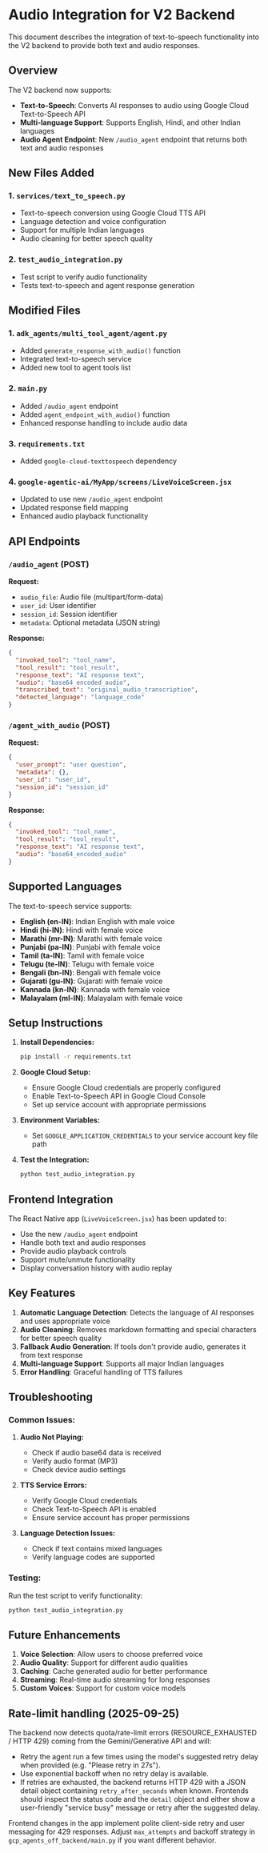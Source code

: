 # Audio Integration for V2 Backend

This document describes the integration of text-to-speech functionality into the V2 backend to provide both text and audio responses.

## Overview

The V2 backend now supports:
- **Text-to-Speech**: Converts AI responses to audio using Google Cloud Text-to-Speech API
- **Multi-language Support**: Supports English, Hindi, and other Indian languages
- **Audio Agent Endpoint**: New `/audio_agent` endpoint that returns both text and audio responses

## New Files Added

### 1. `services/text_to_speech.py`
- Text-to-speech conversion using Google Cloud TTS API
- Language detection and voice configuration
- Support for multiple Indian languages
- Audio cleaning for better speech quality

### 2. `test_audio_integration.py`
- Test script to verify audio functionality
- Tests text-to-speech and agent response generation

## Modified Files

### 1. `adk_agents/multi_tool_agent/agent.py`
- Added `generate_response_with_audio()` function
- Integrated text-to-speech service
- Added new tool to agent tools list

### 2. `main.py`
- Added `/audio_agent` endpoint
- Added `agent_endpoint_with_audio()` function
- Enhanced response handling to include audio data

### 3. `requirements.txt`
- Added `google-cloud-texttospeech` dependency

### 4. `google-agentic-ai/MyApp/screens/LiveVoiceScreen.jsx`
- Updated to use new `/audio_agent` endpoint
- Updated response field mapping
- Enhanced audio playback functionality

## API Endpoints

### `/audio_agent` (POST)
**Request:**
- `audio_file`: Audio file (multipart/form-data)
- `user_id`: User identifier
- `session_id`: Session identifier
- `metadata`: Optional metadata (JSON string)

**Response:**
```json
{
  "invoked_tool": "tool_name",
  "tool_result": "tool_result",
  "response_text": "AI response text",
  "audio": "base64_encoded_audio",
  "transcribed_text": "original_audio_transcription",
  "detected_language": "language_code"
}
```

### `/agent_with_audio` (POST)
**Request:**
```json
{
  "user_prompt": "user question",
  "metadata": {},
  "user_id": "user_id",
  "session_id": "session_id"
}
```

**Response:**
```json
{
  "invoked_tool": "tool_name",
  "tool_result": "tool_result",
  "response_text": "AI response text",
  "audio": "base64_encoded_audio"
}
```

## Supported Languages

The text-to-speech service supports:
- **English (en-IN)**: Indian English with male voice
- **Hindi (hi-IN)**: Hindi with female voice
- **Marathi (mr-IN)**: Marathi with female voice
- **Punjabi (pa-IN)**: Punjabi with female voice
- **Tamil (ta-IN)**: Tamil with female voice
- **Telugu (te-IN)**: Telugu with female voice
- **Bengali (bn-IN)**: Bengali with female voice
- **Gujarati (gu-IN)**: Gujarati with female voice
- **Kannada (kn-IN)**: Kannada with female voice
- **Malayalam (ml-IN)**: Malayalam with female voice

## Setup Instructions

1. **Install Dependencies:**
   ```bash
   pip install -r requirements.txt
   ```

2. **Google Cloud Setup:**
   - Ensure Google Cloud credentials are properly configured
   - Enable Text-to-Speech API in Google Cloud Console
   - Set up service account with appropriate permissions

3. **Environment Variables:**
   - Set `GOOGLE_APPLICATION_CREDENTIALS` to your service account key file path

4. **Test the Integration:**
   ```bash
   python test_audio_integration.py
   ```

## Frontend Integration

The React Native app (`LiveVoiceScreen.jsx`) has been updated to:
- Use the new `/audio_agent` endpoint
- Handle both text and audio responses
- Provide audio playback controls
- Support mute/unmute functionality
- Display conversation history with audio replay

## Key Features

1. **Automatic Language Detection**: Detects the language of AI responses and uses appropriate voice
2. **Audio Cleaning**: Removes markdown formatting and special characters for better speech quality
3. **Fallback Audio Generation**: If tools don't provide audio, generates it from text response
4. **Multi-language Support**: Supports all major Indian languages
5. **Error Handling**: Graceful handling of TTS failures

## Troubleshooting

### Common Issues:

1. **Audio Not Playing:**
   - Check if audio base64 data is received
   - Verify audio format (MP3)
   - Check device audio settings

2. **TTS Service Errors:**
   - Verify Google Cloud credentials
   - Check Text-to-Speech API is enabled
   - Ensure service account has proper permissions

3. **Language Detection Issues:**
   - Check if text contains mixed languages
   - Verify language codes are supported

### Testing:

Run the test script to verify functionality:
```bash
python test_audio_integration.py
```

## Future Enhancements

1. **Voice Selection**: Allow users to choose preferred voice
2. **Audio Quality**: Support for different audio qualities
3. **Caching**: Cache generated audio for better performance
4. **Streaming**: Real-time audio streaming for long responses
5. **Custom Voices**: Support for custom voice models 
 
## Rate-limit handling (2025-09-25)

The backend now detects quota/rate-limit errors (RESOURCE_EXHAUSTED / HTTP 429) coming from the Gemini/Generative API and will:

- Retry the agent run a few times using the model's suggested retry delay when provided (e.g. "Please retry in 27s").
- Use exponential backoff when no retry delay is available.
- If retries are exhausted, the backend returns HTTP 429 with a JSON detail object containing `retry_after_seconds` when known. Frontends should inspect the status code and the `detail` object and either show a user-friendly "service busy" message or retry after the suggested delay.

Frontend changes in the app implement polite client-side retry and user messaging for 429 responses. Adjust `max_attempts` and backoff strategy in `gcp_agents_off_backend/main.py` if you want different behavior.